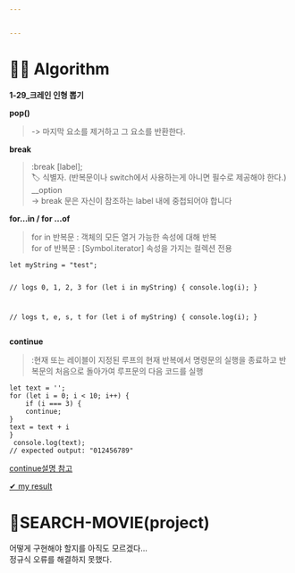 ```yaml
---


---
```


<h1 id="👩‍💻-algorithm">👩‍💻 Algorithm</h1>
<p><strong>1-29_크레인 인형 뽑기</strong></p>
<p><strong>pop()</strong></p>
<blockquote>
<p>-&gt; 마지막 요소를 제거하고 그 요소를 반환한다.</p>
</blockquote>
<p><strong>break</strong></p>
<blockquote>
<p>:break [label];<br>
🏷 식별자. (반복문이나 switch에서 사용하는게 아니면 필수로 제공해야 한다.) __option<br>
-&gt; break 문은 자신이 참조하는 label 내에 중첩되어야 합니다</p>
</blockquote>
<p><strong>for…in / for …of</strong></p>
<blockquote>
<p>for in 반복문 : 객체의 모든 열거 가능한 속성에 대해 반복<br>
for of 반복문 : [Symbol.iterator] 속성을 가지는 컬렉션 전용</p>
</blockquote>
<pre><code>let myString = "test";

// logs 0, 1, 2, 3
for (let i in myString) {
     console.log(i);
 }

// logs t, e, s, t
for (let i of myString) {
    console.log(i); 
}
</code></pre>
<p><strong>continue</strong></p>
<blockquote>
<p>:현재 또는 레이블이 지정된 루프의 현재 반복에서 명령문의 실행을 종료하고 반복문의 처음으로 돌아가여 루프문의 다음 코드를 실행</p>
</blockquote>
<pre><code>let text = '';
for (let i = 0; i &lt; 10; i++) {
    if (i === 3) {
    continue;
}
text = text + i
}
 console.log(text);
// expected output: "012456789"
</code></pre>
<p><a href="https://developer.mozilla.org/ko/docs/Web/JavaScript/Reference/Statements/break">continue설명 참고</a></p>
<p><a href="https://github.com/gay0ung/Algorithm/blob/master/LEVEL_01/29.%ED%81%AC%EB%A0%88%EC%9D%B8%20%EC%9D%B8%ED%98%95%EB%BD%91%EA%B8%B0.html">✔  my result</a></p>
<h1 id="📛search-movieproject">📛SEARCH-MOVIE(project)</h1>
<p>어떻게 구현해야 할지를 아직도 모르겠다…<br>
정규식 오류를 해결하지 못했다.</p>

